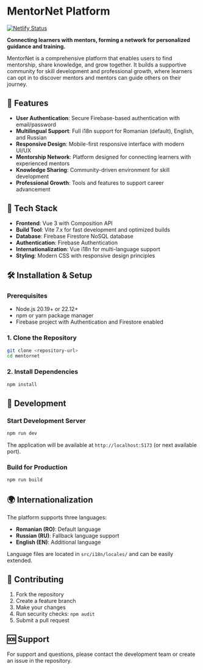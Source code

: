 # MentorNet Platform
[![Netlify Status](https://api.netlify.com/api/v1/badges/448ea9dc-ad24-4d1f-bbd9-d8f2cb9ce8bf/deploy-status)](https://app.netlify.com/projects/mentoras/deploys)

**Connecting learners with mentors, forming a network for personalized guidance and training.**

MentorNet is a comprehensive platform that enables users to find mentorship, share knowledge, and grow together. It builds a supportive community for skill development and professional growth, where learners can opt in to discover mentors and mentors can guide others on their journey.

## 🌟 Features

- **User Authentication**: Secure Firebase-based authentication with email/password
- **Multilingual Support**: Full i18n support for Romanian (default), English, and Russian
- **Responsive Design**: Mobile-first responsive interface with modern UI/UX
- **Mentorship Network**: Platform designed for connecting learners with experienced mentors
- **Knowledge Sharing**: Community-driven environment for skill development
- **Professional Growth**: Tools and features to support career advancement

## 🚀 Tech Stack

- **Frontend**: Vue 3 with Composition API
- **Build Tool**: Vite 7.x for fast development and optimized builds
- **Database**: Firebase Firestore NoSQL database
- **Authentication**: Firebase Authentication
- **Internationalization**: Vue i18n for multi-language support
- **Styling**: Modern CSS with responsive design principles

## 🛠️ Installation & Setup

### Prerequisites

- Node.js 20.19+ or 22.12+
- npm or yarn package manager
- Firebase project with Authentication and Firestore enabled

### 1. Clone the Repository

```bash
git clone <repository-url>
cd mentornet
```

### 2. Install Dependencies

```bash
npm install
```

## 🚀 Development

### Start Development Server

```bash
npm run dev
```

The application will be available at `http://localhost:5173` (or next available port).

### Build for Production

```bash
npm run build
```

## 🌍 Internationalization

The platform supports three languages:

- **Romanian (RO)**: Default language
- **Russian (RU)**: Fallback language support
- **English (EN)**: Additional language

Language files are located in `src/i18n/locales/` and can be easily extended.

## 🤝 Contributing

1. Fork the repository
2. Create a feature branch
3. Make your changes
4. Run security checks: `npm audit`
5. Submit a pull request

## 🆘 Support

For support and questions, please contact the development team or create an issue in the repository.
